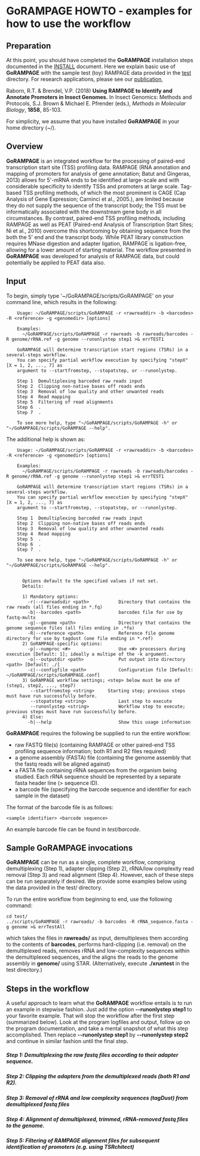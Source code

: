 # GoRAMPAGE HOWTO - examples for how to use the workflow

## Preparation

At this point, you should have completed the __GoRAMPAGE__ installation steps
documented in the [INSTALL](./INSTALL.md) document. Here we explain basic use of
__GoRAMPAGE__ with the sample test (toy) RAMPAGE data provided in the [test](../test)
directory. For research applications, please see our [publication](http://brendelgroup.org/research/publications.php),

Raborn, R.T. & Brendel, V.P. (2018)
__Using RAMPAGE to Identify and Annotate Promoters in Insect Genomes.__
In Insect Genomics: Methods and Protocols, S.J. Brown & Michael E. Pfrender (eds.),
_Methods in Molecular Biology_,
__1858__, 85-103.

For simplicity, we assume that you have installed __GoRAMPAGE__ in your home directory (~/).


## Overview
__GoRAMPAGE__ is an integrated workflow for the processing of paired-end transcription start site (TSS) profiling data.
RAMPAGE (RNA annotation and mapping of promoters for analysis of gene annotation; Batut and Gingeras, 2013) allows for
5'-mRNA ends to be identified at large-scale and with considerable specificity to identify TSSs and promoters at large scale.
Tag-based TSS profiling methods, of which the most prominent is CAGE (Cap Analysis of Gene Expression; Carninci et al., 2005.),
are limited because they do not supply the sequence of the transcript body; the TSS must be informatically associated with the downstream
gene body in all circumstances. By contrast, paired-end TSS profiling methods, including RAMPAGE as well as PEAT (Paired-end Analysis of
Transcription Start Sites; Ni et al., 2010) overcome this shortcoming by obtaining sequence from the both the 5' end and the transcript body.
While PEAT library construction requires MNase digestion and adapter ligation, RAMPAGE is ligation-free, allowing for a lower amount of starting
material. The workflow presented in __GoRAMPAGE__ was developed for analysis of RAMPAGE data, but could potentially be applied to PEAT data also.

## Input
To begin, simply type '~/GoRAMPAGE/scripts/GoRAMPAGE' on your command line, which results in the following:

```
    Usage: ~/GoRAMPAGE/scripts/GoRAMPAGE -r <rawreaddir> -b <barcodes> -R <reference> -g <genomedir> [options]

    Examples:
      ~/GoRAMPAGE/scripts/GoRAMPAGE -r rawreads -b rawreads/barcodes -R genome/rRNA.ref -g genome --runonlystep step1 >& errTEST1

    GoRAMPAGE will determine transcription start regions (TSRs) in a several-steps workflow.
    You can specify partial workflow execution by specifying "stepX" [X = 1, 2, ..., 7] as
    argument to --startfromstep, --stopatstep, or --runonlystep.

    Step 1  Demultiplexing barcoded raw reads input
    Step 2  Clipping non-native bases off reads ends
    Step 3  Removal of low quality and other unwanted reads
    Step 4  Read mapping
    Step 5  Filtering of read alignments
    Step 6  .
    Step 7  .

    To see more help, type "~/GoRAMPAGE/scripts/GoRAMPAGE -h" or "~/GoRAMPAGE/scripts/GoRAMPAGE --help".
```

The additional help is shown as:

```
    Usage: ~/GoRAMPAGE/scripts/GoRAMPAGE -r <rawreaddir> -b <barcodes> -R <reference> -g <genomedir> [options]

    Examples:
      ~/GoRAMPAGE/scripts/GoRAMPAGE -r rawreads -b rawreads/barcodes -R genome/rRNA.ref -g genome --runonlystep step1 >& errTEST1

    GoRAMPAGE will determine transcription start regions (TSRs) in a several-steps workflow.
    You can specify partial workflow execution by specifying "stepX" [X = 1, 2, ..., 7] as
    argument to --startfromstep, --stopatstep, or --runonlystep.

    Step 1  Demultiplexing barcoded raw reads input
    Step 2  Clipping non-native bases off reads ends
    Step 3  Removal of low quality and other unwanted reads
    Step 4  Read mapping
    Step 5  .
    Step 6  .
    Step 7  .

    To see more help, type "~/GoRAMPAGE/scripts/GoRAMPAGE -h" or "~/GoRAMPAGE/scripts/GoRAMPAGE --help".


      Options default to the specified values if not set.
      Details:

      1) Mandatory options:
        -r|--rawreadsdir <path>           Directory that contains the raw reads (all files ending in *.fq)
        -b|--barcodes <path>              barcodes file for use by fastq-multx
        -g|--genome <path>                Directory that contains the genome sequence files (all files ending in .*fa)
        -R|--reference <path>             Reference file genome directory for use by tagdust (one file ending in *.ref)                  
      2) GoRAMPAGE-specific options:
        -p|--numproc <#>                  Use <#> processors during execution [Default: 1]; ideally a multipe of the -k argument.
        -o|--outputdir <path>             Put output into directory <path> [Default: ./]
        -c|--configfile <path>            Configuration file [Default: ~/GoRAMPAGE/scripts/GoRAMPAGE.conf]
      3) GoRAMPAGE workflow settings; <step> below must be one of (step1, step2, ..., step7)
         --startfromstep <string>	  Starting step; previous steps must have run successfully before.
         --stopatstep <string>            Last step to execute
         --runonlystep <string>           Workflow step to execute; previous steps must have run successfully before.
      4) Else:
        -h|--help                         Show this usage information

```
__GoRAMPAGE__ requires the following be supplied to run the entire workflow:

* raw FASTQ file(s) (containing RAMPAGE or other paired-end TSS profiling sequence information; both R1 and R2 files required)
* a genome assembly (FASTA) file (containing the genome assembly that the fastq reads will be aligned against)
* a FASTA file containing rRNA sequences from the organism being studied. Each rRNA sequence should be represented by a separate fasta header line (> sequence ID).
* a barcode file (specifying the barcode sequence and identifier for each sample in the dataset)

The format of the barcode file is as follows:
```
<sample identifier> <barcode sequence>
```
An example barcode file can be found in _test/barcode_.

## Sample __GoRAMPAGE__ invocations

__GoRAMPAGE__ can be run as a single, complete workflow, comprising demultiplexing (Step 1),
adapter clipping (Step 2), rRNA/low complexity read removal (Step 3) and read alignment (Step 4).
However, each of these steps can be run separately if desired.
We provide some examples below using the data provided in the test/ directory.

To run the entire workflow from beginning to end, use the following command:
```
cd test/
../scripts/GoRAMPAGE -r rawreads/ -b barcodes -R rRNA_sequence.fasta -g genome >& errTestAll
```
which takes the files in __rawreads/__ as input, demultiplexes them according to the contents of __barcodes__, performs hard-clipping (i.e. removal) on the demultiplexed reads, removes rRNA and low-complexity sequences within the demultiplexed sequences, and the aligns the reads to the genome assembly in __genome/__ using STAR.
(Alternatively, execute __./xruntest__ in the test directory.)


## Steps in the workflow
A useful approach to learn what the __GoRAMPAGE__ workflow entails is to run an example in
stepwise fashion.  Just add the option __--runonlystep step1__ to your favorite
example.  That will stop the workflow after the first step (summarized below).
Look at the program logfiles and output, follow up on the program documentation,
and take a mental snapshot of what this step accomplished.  Then replace
__--runonlystep step1__ by __--runonlystep step2__ and continue in similar fashion
until the final step.

##### Step 1: Demultiplexing the raw fastq files according to their adapter sequence.

##### Step 2: Clipping the adapters from the demultiplexed reads (both R1 and R2).

##### Step 3: Removal of rRNA and low complexity sequences (tagDust) from demultiplexed fastq files

##### Step 4: Alignment of demultiplexed, trimmed, rRNA-removed fastq files to the genome.

##### Step 5: Filtering of RAMPAGE alignment files for subsequent identification of promoters (e.g. using TSRchitect)
